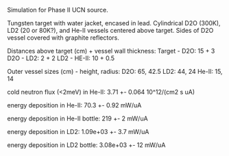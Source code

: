 Simulation for Phase II UCN source.

Tungsten target with water jacket, encased in lead.
Cylindrical D2O (300K), LD2 (20 or 80K?), and He-II vessels centered above target.
Sides of D2O vessel covered with graphite reflectors.

Distances above target (cm) + vessel wall thickness:
Target - D2O: 15 + 3
D2O - LD2: 2 + 2
LD2 - HE-II: 10 + 0.5

Outer vessel sizes (cm) - height, radius:
D2O: 65, 42.5
LD2: 44, 24
He-II: 15, 14

cold neutron flux (<2meV) in He-II:
3.71 +- 0.064 10^12/(cm2 s uA)

energy deposition in He-II:
70.3 +- 0.92 mW/uA

energy deposition in He-II bottle:
219 +- 2 mW/uA

energy deposition in LD2:
1.09e+03 +- 3.7 mW/uA

energy deposition in LD2 bottle:
3.08e+03 +- 12 mW/uA

